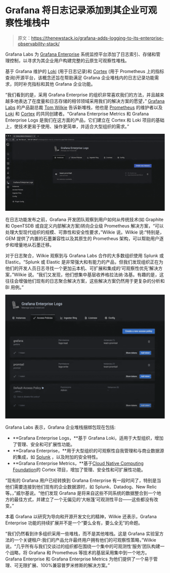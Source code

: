 # Grafana 将日志记录添加到其企业可观察性堆栈中

> 原文：<https://thenewstack.io/grafana-adds-logging-to-its-enterprise-observability-stack/>

Grafana Labs 为 [Grafana Enterprise](https://grafana.com/products/enterprise/) 系统监控平台添加了日志索引、存储和管理控制，以寻求为其企业用户构建完整的云原生可观察性堆栈。

基于 Grafana 维护的 [Loki](https://github.com/grafana/loki) (用于日志记录)和 [Cortex](https://grafana.com/oss/cortex/) (用于 Prometheus 上的指标查询)开源平台，该概念还旨在帮助满足 Grafana 企业堆栈内的日志记录功能需求，同时补充指标和其他 Grafana 企业功能。

“我们看到的是，采用 Grafana Enterprise 的组织非常喜欢我们的方法，并且越来越多地表达了在度量和日志存储的相邻领域采用我们的解决方案的愿望，” [Grafana Labs](https://grafana.com/) 的产品副总裁 [Tom Wilkie](https://uk.linkedin.com/in/tomwilkie) 告诉新堆栈，他也是 [Prometheus](https://prometheus.io/) 的维护者以及 [Loki](https://grafana.com/oss/loki/) 和 [Cortex](https://grafana.com/oss/cortex/) 的共同创建者。“Grafana Enterprise Metrics 和 Grafana Enterprise Logs 是我们在这方面的产品，它们建立在 Cortex 和 Loki 项目的基础上，使技术更易于使用、操作更简单，并适合大型组织的需求。”

![](img/1604058bdd8dc40156d7e39ca8be4320.png)

在日志功能发布之前，Grafana 开发团队观察到用户如何从传统技术(如 Graphite 和 OpenTSDB 或自定义内部解决方案)转向企业级 Prometheus 解决方案，“可以处理大型现代组织的规模、可靠性和安全性要求，”Wilkie 说。Wilkie 说:“特别是，GEM 提供了内置的石墨兼容性以及其原生的 Prometheus 架构，可以帮助用户逐步和增量地从石墨迁移。

对于日志聚合，Wilkie 观察到与 Grafana Labs 合作的大多数组织使用 Splunk 或 Elastic。“Splunk 或 Elastic 是非常强大和有能力的产品，但我们发现组织正在为他们的开发人员日志寻找一个更加云本机、可扩展和集成的‘可观察性优先’解决方案，”Wilkie 说。“我们又发现，他们想集中基层收养格拉法纳·洛基。有趣的是，这往往会增强他们现有的日志聚合解决方案，这些解决方案仍然用于更复杂的分析和 BI 用例。”

![](img/99d9bfebae9b29842a7b0c3d25fc1f85.png)

Grafana Labs 表示，Grafana 企业堆栈捆绑包现在包括:

*   **Grafana Enterprise Logs，**基于 Grafana Loki，适用于大型组织，增加了管理、安全和可扩展性功能。
*   **Grafana Enterprise，**用于大型组织的可观察性自我管理和与商业数据源的集成，如 [Splunk](https://www.splunk.com/) ，以及附加的安全特性。
*   **Grafana Enterprise Metrics，**基于[Cloud Native Computing Foundation](https://cncf.io/?utm_content=inline-mention)的 Cortex 项目，增加了管理、安全性和可扩展性功能。

“现有的 Grafana 用户已经转换到 Grafana Enterprise 有一段时间了，特别是当他们需要连接到他们现有的企业数据源时，如 Splunk、Datadog、New Relic 等。，”威尔基说。“他们发现 Grafana 是将来自这些不同系统的数据整合到一个地方的最佳方式，并建立了一个无偏见的‘大帐篷’可观测性平台——这些都没有改变。”

本着 Grafana 以研究为导向和开源开发文化的精神，Wilkie 还表示，Grafana Enterprise 功能的持续扩展并不是一个“要么全有，要么全无”的命题。

“我们仍然看到许多组织采用一些堆栈，而不是其他堆栈。这是 Grafana 实验室方法的一个关键租户:我们的产品允许最终用户拥有他们的可观察性策略，”Wilkie 说。“几乎所有与我们交谈过的组织都在围绕一个集中的可观测性‘服务’团队构建一个战略，将 Grafana 和 Prometheus 等技术的基层采用集中到一个地方。Grafana Enterprise 和 Grafana Enterprise Metrics 为他们提供了一个易于管理、可无限扩展、100%兼容普罗米修斯的解决方案。”

<svg xmlns:xlink="http://www.w3.org/1999/xlink" viewBox="0 0 68 31" version="1.1"><title>Group</title> <desc>Created with Sketch.</desc></svg>